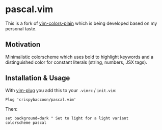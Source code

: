 # pascal.vim

This is a fork of [vim-colors-plain](https://github.com/andreypopp/vim-colors-plain) which is being developed based on my
personal taste.

## Motivation

Minimalistic colorscheme which uses bold to highlight keywords and a
distinguished color for constant literals (string, numbers, JSX tags).

<!-- TODO #1 Add screenshots @CrispyBaccoon -->

## Installation & Usage

With [vim-plug](https://github.com/junegunn/vim-plug) you add this to your `.vimrc` / `init.vim`:

```Vim
Plug 'crispybaccoon/pascal.vim'
```

Then:

```Vim
set background=dark " Set to light for a light variant
colorscheme pascal
```

<!-- ## FAQ

- Is this Vim or Neovim on the screenshots and why?

  This is Neovim.

- What font is being used on the screenshots?

  I use Fira Code. -->
